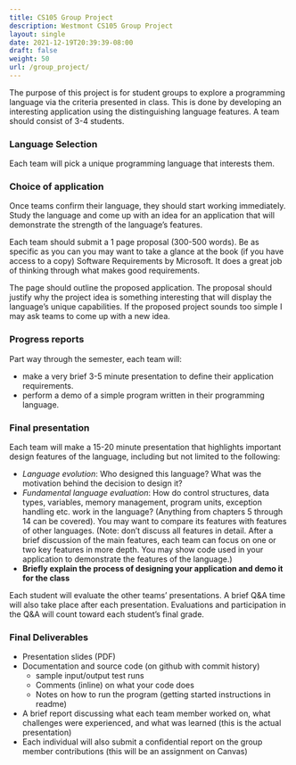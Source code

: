 ```yaml
---
title: CS105 Group Project
description: Westmont CS105 Group Project 
layout: single
date: 2021-12-19T20:39:39-08:00
draft: false
weight: 50
url: /group_project/
---
```


The purpose of this project is for student groups to explore a programming language via the criteria presented in class. 
This is done by developing an interesting application using the distinguishing language features. A team should consist of 3-4 students.

### Language Selection
Each team will pick a unique programming language that interests them.

### Choice of application
Once teams confirm their language, they should start working immediately. Study the language and come up with an idea for an application that will demonstrate the strength of the language’s features.

Each team should submit a 1 page proposal (300-500 words). Be as specific as you can you may want to take a glance at the book (if you have access to a copy) Software Requirements by Microsoft. It does a great job of thinking through what makes good requirements.

The page should outline the proposed application. The proposal should justify why the project idea is something interesting that will display the language’s unique capabilities. If the proposed project sounds too simple I may ask teams to come up with a new idea.   

### Progress reports 
Part way through the semester, each team will:
 - make a very brief 3-5 minute presentation to define their application requirements.
 - perform a demo of a simple program written in their programming language. 


### Final presentation 
Each team will make a 15-20 minute presentation that highlights important design features of the language, including but not limited to the following:

 - *Language evolution*: Who designed this language? What was the motivation behind the decision to design it?
 - *Fundamental language evaluation*: How do control structures, data types, variables, memory management, program units, exception handling etc. work in the language? (Anything from chapters 5 through 14 can be covered). You may want to compare its features with features of other languages. (Note: don’t discuss all features in detail. After a brief discussion of the main features, each team can focus on one or two key features in more depth. You may show code used in your application to demonstrate the features of the language.)
 - **Briefly explain the process of designing your application and demo it for the class** 

Each student will evaluate the other teams’ presentations. A brief Q&A time will also take place after each presentation. Evaluations and participation in the Q&A will count toward each student’s final grade.

### Final Deliverables

 - Presentation slides (PDF)
 - Documentation and source code (on github with commit history)
     - sample input/output test runs
     - Comments (inline) on what your code does 
     - Notes on how to run the program (getting started instructions in readme)
 - A brief report discussing what each team member worked on, what challenges were experienced, and what was learned (this is the actual presentation)
 - Each individual will also submit a confidential report on the group member contributions (this will be an assignment on Canvas)
